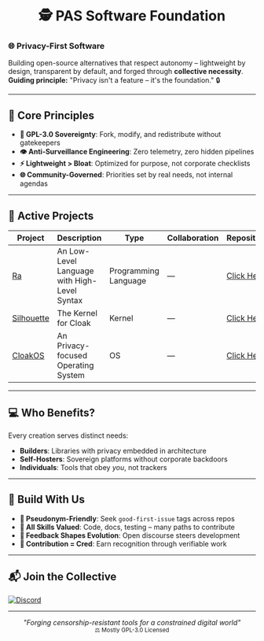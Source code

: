 <p align="center">
  <h1 align="center">🕵️ PAS Software Foundation</h1>
</p>

### 🌐 **Privacy-First Software**
Building open-source alternatives that respect autonomy – lightweight by design, transparent by default, and forged through **collective necessity**.  
**Guiding principle:** "Privacy isn't a feature – it's the foundation." 🔒

---

## 🧭 **Core Principles**
- **📜 GPL-3.0 Sovereignty**: Fork, modify, and redistribute without gatekeepers
- **👁️ Anti-Surveillance Engineering**: Zero telemetry, zero hidden pipelines
- **⚡ Lightweight > Bloat**: Optimized for purpose, not corporate checklists
- **🌐 Community-Governed**: Priorities set by real needs, not internal agendas

---

## 🚀 **Active Projects**
| Project | Description | Type | Collaboration | Repository | Licensed |
|---------|-------------|------|---------------|------------|----------|
| [Ra](https://pass.foundation/ra) | An Low-Level Language with High-Level Syntax | Programming Language | — | [Click Here](https://github.com/PASSoftwareFoundation/Ra) | GPL v3.0 |
| [Silhouette](https://pass.foundation/silhouette) | The Kernel for Cloak | Kernel | — | [Click Here](https://github.com/PASSoftwareFoundation/Silhouette) | GPL v3.0 |
| [CloakOS](https://pass.foundation/cloakos) | An Privacy-focused Operating System | OS | — | [Click Here](https://github.com/PASSoftwareFoundation/Cloak) | GPL v3.0 |

---

## 💻 **Who Benefits?**
Every creation serves distinct needs:
- **Builders**: Libraries with privacy embedded in architecture
- **Self-Hosters**: Sovereign platforms without corporate backdoors
- **Individuals**: Tools that obey *you*, not trackers

---

## 🤝 **Build With Us**
- **🌱 Pseudonym-Friendly**: Seek `good-first-issue` tags across repos
- **🔧 All Skills Valued**: Code, docs, testing – many paths to contribute
- **📢 Feedback Shapes Evolution**: Open discourse steers development
- **🎯 Contribution = Cred**: Earn recognition through verifiable work

---

## 📬 **Join the Collective**

[![Discord](https://img.shields.io/badge/Ask_Questions-Discord-5865f2?style=for-the-badge&logo=discord)](https://discord.gg/u6DjWuuDcw)  

---

<p align="center">
  <em>"Forging censorship-resistant tools for a constrained digital world"</em><br>
  <sub>⚖️ Mostly GPL-3.0 Licensed</sub>
</p>
